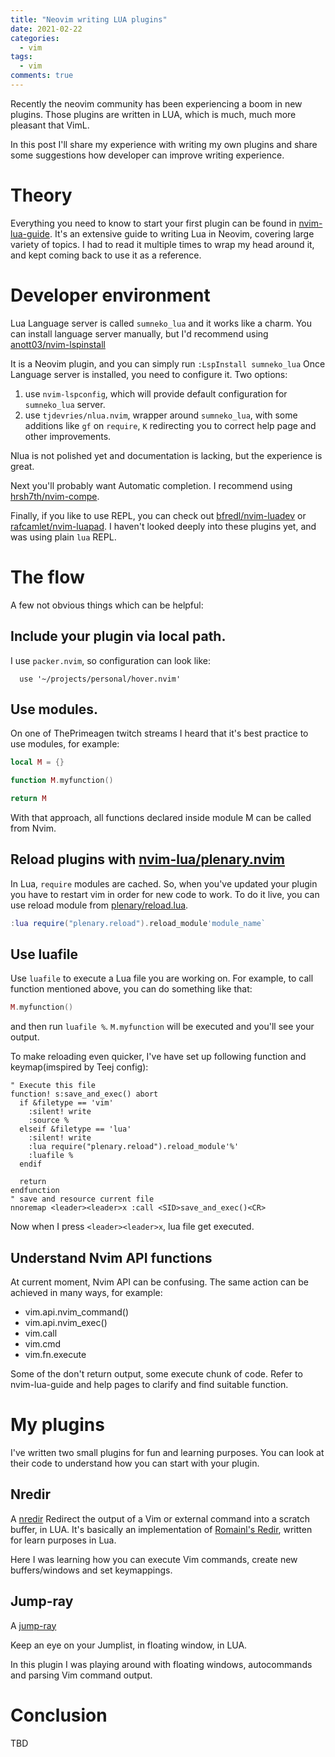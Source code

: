 ```yaml
---
title: "Neovim writing LUA plugins"
date: 2021-02-22
categories:
  - vim
tags:
  - vim
comments: true
---
```


Recently the neovim community has been experiencing a boom in new plugins. Those plugins are written in LUA, which is much, much more pleasant that VimL.

In this post I'll share my experience with writing my own plugins and share some
suggestions how developer can improve writing experience.

# Theory

Everything you need to know to start your first plugin can be found in
[nvim-lua-guide](https://github.com/nanotee/nvim-lua-guide). It's an
extensive guide to writing Lua in Neovim, covering large variety of topics. I
had to read it multiple times to wrap my head around it, and kept coming back
to use it as a reference.

# Developer environment

Lua Language server is called `sumneko_lua` and it works like a charm. You can
install language server manually, but I'd recommend using [anott03/nvim-lspinstall](https://github.com/anott03/nvim-lspinstall)

It is a Neovim plugin, and you can simply run `:LspInstall sumneko_lua`
Once Language server is installed, you need to configure it. Two options:
1. use `nvim-lspconfig`, which will provide default configuration for
   `sumneko_lua` server.
2. use `tjdevries/nlua.nvim`, wrapper around `sumneko_lua`, with some additions
   like `gf` on `require`, `K` redirecting you to correct help page and other
   improvements.

Nlua is not polished yet and documentation is lacking, but the experience is
great.

Next you'll probably want Automatic completion. I recommend using
[hrsh7th/nvim-compe](https://github.com/hrsh7th/nvim-compe).

Finally, if you like to use REPL, you can check out [bfredl/nvim-luadev](https://github.com/bfredl/nvim-luadev)
or [rafcamlet/nvim-luapad](https://github.com/rafcamlet/nvim-luapad). I haven't
looked deeply into these plugins yet, and was using plain `lua` REPL.


# The flow

A few not obvious things which can be helpful:
## Include your plugin via local path.

I use `packer.nvim`, so configuration can look like:
```vim
  use '~/projects/personal/hover.nvim'
```

## Use modules.

On one of ThePrimeagen twitch streams I heard that it's best practice to use
modules, for example:
```LUA
local M = {}

function M.myfunction()

return M
```
With that approach, all functions declared inside module M can be called from
Nvim.

## Reload plugins with [nvim-lua/plenary.nvim](https://github.com/nvim-lua/plenary.nvim)

In Lua, `require` modules are cached. So, when you've updated your plugin you
have to restart vim in order for new code to work. To do it live, you can use
reload module from
[plenary/reload.lua](https://github.com/nvim-lua/plenary.nvim/blob/master/lua/plenary/reload.lua).

```Lua
:lua require("plenary.reload").reload_module'module_name`
```

## Use luafile

Use `luafile` to execute a Lua file you are working on. For example, to call
function mentioned above, you can do something like that:

```LUA
M.myfunction()
```

and then run `luafile %`. `M.myfunction` will be executed and you'll see your
output.

To make reloading even quicker, I've have set up following function and
keymap(imspired by Teej config):

```viml
" Execute this file
function! s:save_and_exec() abort
  if &filetype == 'vim'
    :silent! write
    :source %
  elseif &filetype == 'lua'
    :silent! write
    :lua require("plenary.reload").reload_module'%'
    :luafile %
  endif

  return
endfunction
" save and resource current file
nnoremap <leader><leader>x :call <SID>save_and_exec()<CR>
```

Now when I press `<leader><leader>x`, lua file get executed.


## Understand Nvim API functions

At current moment, Nvim API can be confusing. The same action can be achieved
in many ways, for example:
* vim.api.nvim_command()
* vim.api.nvim_exec()
* vim.call
* vim.cmd
* vim.fn.execute

Some of the don't return output, some execute chunk of code. Refer to
nvim-lua-guide and help pages to clarify and find suitable function.

# My plugins

I've written two small plugins for fun and learning purposes. You can look at
their code to understand how you can start with your plugin.

## Nredir

A [nredir](https://github.com/sbulav/nredir.nvim) Redirect the output of a Vim
or external command into a scratch buffer, in LUA.
It's basically an implementation of [Romainl's Redir](https://gist.github.com/romainl/eae0a260ab9c135390c30cd370c20cd7),
written for learn purposes in Lua.

Here I was learning how you can execute Vim commands, create new buffers/windows
and set keymappings.

## Jump-ray

A [jump-ray](https://github.com/sbulav/jump-ray.nvim)

Keep an eye on your Jumplist, in floating window, in LUA.

In this plugin I was playing around with floating windows, autocommands and
parsing Vim command output.

# Conclusion

TBD
